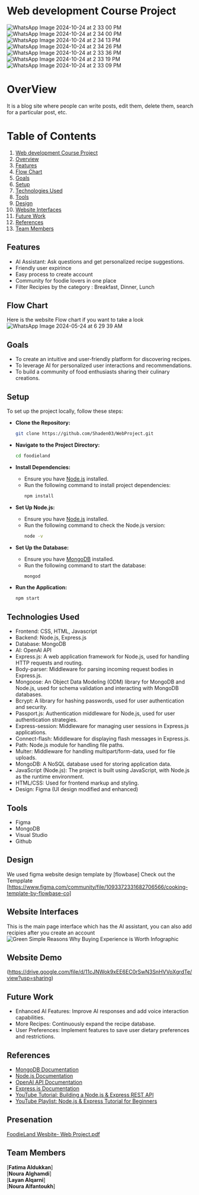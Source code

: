 
# Web development Course Project <a name="blog"></a>


![WhatsApp Image 2024-10-24 at 2 33 00 PM](https://github.com/user-attachments/assets/aee48208-12e2-4c0b-b9a2-8612d6dc9583)
![WhatsApp Image 2024-10-24 at 2 34 00 PM](https://github.com/user-attachments/assets/420ea37c-69bc-45aa-a14c-7d434d7262ec)
![WhatsApp Image 2024-10-24 at 2 34 13 PM](https://github.com/user-attachments/assets/e38664e7-1930-4f3d-bc80-3bc631abb5f7)
![WhatsApp Image 2024-10-24 at 2 34 26 PM](https://github.com/user-attachments/assets/51e6a746-3c25-45ba-ba21-2fe6299f534e)
![WhatsApp Image 2024-10-24 at 2 33 36 PM](https://github.com/user-attachments/assets/b6b3e697-e813-420c-95b5-8bded63713d4)
![WhatsApp Image 2024-10-24 at 2 33 19 PM](https://github.com/user-attachments/assets/b434449b-400b-425b-98b0-f04f65a3755e)
![WhatsApp Image 2024-10-24 at 2 33 09 PM](https://github.com/user-attachments/assets/a6d63c35-0574-4b15-8a2e-b1ec06f2b340)

# OverView <a name="overview"></a>
It is a blog site where people can write posts, edit them, delete them, search for a particular post, etc.


# Table of Contents

1. [Web development Course Project](#blog)
2. [Overview](#overview)
3. [Features](#features)
4. [Flow Chart](#flow-chart)
5. [Goals](#goals)
6. [Setup](#setup)
7. [Technologies Used](#technologies-used)
8. [Tools](#tools)
9. [Design](#design)
10. [Website Interfaces](#website-interfaces)
11. [Future Work](#future-work)
12. [References](#references)
13. [Team Members](#team-members)


## Features <a name="features"></a>
* AI Assistant: Ask questions and get personalized recipe suggestions.
* Friendly user expirince
* Easy process to create account
* Community for foodie lovers in one place 
* Filter Recipies by the category : Breakfast, Dinner, Lunch

## Flow Chart <a name="flow-chart"></a>
Here is the website Flow chart if you want to take a look
![WhatsApp Image 2024-05-24 at 6 29 39 AM]()

## Goals <a name="goals"></a>
* To create an intuitive and user-friendly platform for discovering recipes.
* To leverage AI for personalized user interactions and recommendations.
* To build a community of food enthusiasts sharing their culinary creations.

## Setup <a name="setup"></a>

To set up the project locally, follow these steps:

* **Clone the Repository:**
  ```bash
  git clone https://github.com/Shaden03/WebProject.git
  ```

* **Navigate to the Project Directory:**
  ```bash
  cd foodieland
  ```

* **Install Dependencies:**
  - Ensure you have [Node.js](https://nodejs.org/) installed.
  - Run the following command to install project dependencies:
    ```bash
    npm install
    ```

* **Set Up Node.js:**
  - Ensure you have [Node.js](https://nodejs.org/) installed.
  - Run the following command to check the Node.js version:
    ```bash
    node -v
    ```

* **Set Up the Database:**
  - Ensure you have [MongoDB](https://www.mongodb.com/) installed.
  - Run the following command to start the database:
    ```bash
    mongod
    ```

* **Run the Application:**
  ```bash
  npm start
  ```

## Technologies Used <a name="technologies-used"></a>
* Frontend: CSS, HTML, Javascript
* Backend: Node.js, Express.js
* Database: MongoDB
* AI: OpenAI API
* Express.js: A web application framework for Node.js, used for handling HTTP requests and routing.
* Body-parser: Middleware for parsing incoming request bodies in Express.js.
* Mongoose: An Object Data Modeling (ODM) library for MongoDB and Node.js, used for schema validation and interacting with MongoDB databases.
* Bcrypt: A library for hashing passwords, used for user authentication and security.
* Passport.js: Authentication middleware for Node.js, used for user authentication strategies.
* Express-session: Middleware for managing user sessions in Express.js applications.
* Connect-flash: Middleware for displaying flash messages in Express.js.
* Path: Node.js module for handling file paths.
* Multer: Middleware for handling multipart/form-data, used for file uploads.
* MongoDB: A NoSQL database used for storing application data.
* JavaScript (Node.js): The project is built using JavaScript, with Node.js as the runtime environment.
* HTML/CSS: Used for frontend markup and styling.
* Design: Figma (UI design modified and enhanced)

## Tools <a name="tools"></a>
* Figma
* MongoDB
* Visual Studio
* Github


## Design <a name="design"></a>
We used figma website design template by [flowbase]
Check out the Tempplate [https://www.figma.com/community/file/1093372331682706566/cooking-template-by-flowbase-co]


## Website Interfaces <a name="website-interfaces"></a>
This is the main page interface which has the AI assistant, you can also add recipies after you create an account ![Green Simple Reasons Why Buying Experience is Worth Infographic](https://github.com/Shaden03/WebProject/assets/116809090/8e8b75d8-b589-4e70-81aa-19497bad8705)

## Website Demo
(https://drive.google.com/file/d/11cJNWok9xEE6EC0rSwN3SnHVVoXgrdTe/view?usp=sharing)

## Future Work <a name="future-work"></a>
* Enhanced AI Features: Improve AI responses and add voice interaction capabilities.
* More Recipes: Continuously expand the recipe database.
* User Preferences: Implement features to save user dietary preferences and restrictions.

## References <a name="references"></a>
* [MongoDB Documentation](https://www.mongodb.com/docs/)
* [Node.js Documentation](https://nodejs.org/api/documentation.html)
* [OpenAI API Documentation](https://platform.openai.com/docs/overview)
* [Express.js Documentation](https://devdocs.io/express/)
* [YouTube Tutorial: Building a Node.js & Express REST API](https://www.youtube.com/watch?v=BDo1lgaZuII)
* [YouTube Playlist: Node.js & Express Tutorial for Beginners](https://www.youtube.com/watch?v=0nWiSDc64ms&list=PLXgJ7cArk9uR_xxd3iZIwTg0mKUDYsxoi)


## Presenation
[FoodieLand Wesbite- Web Project.pdf](https://github.com/Shaden03/WebProject/files/15438456/FoodieLand.Wesbite-.Web.Project.pdf)


## Team Members <a name="team-members"></a>
[**Fatima Aldukkan**]<br>
[**Noura Alghamdi**]<br>
[**Layan Alqarni**]<br>
[**Noura Alfantoukh**]<br>

